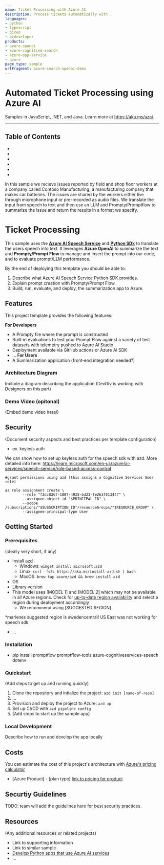 ```yaml
---
name: Ticket Processing with Azure AI
description: Process tickets automatically with .
languages:
- python
- typescript
- bicep
- azdeveloper
products:
- azure-openai
- azure-cognitive-search
- azure-app-service
- azure
page_type: sample
urlFragment: azure-search-openai-demo
---
```


# Automated Ticket Processing using Azure AI

Samples in JavaScript, .NET, and Java. Learn more at https://aka.ms/azai.

---

## Table of Contents

-
-
-
-
-
-



In this sample we recieve issues reported by field and shop floor workers at a company called Contoso Manufacturing, a manufacturing company that makes car batteries. The issues are shared by the workers either live through microphone input or pre-recorded as audio files. We translate the input from speech to text and then use an LLM and Prompty/Promptflow to summarize the issue and return the results in a format we specify.

 
# Ticket Processing
This sample uses the **[Azure AI Speech Service](https://learn.microsoft.com/en-us/azure/ai-services/speech-service/)** and **[Python SDk](https://learn.microsoft.com/en-us/azure/ai-services/speech-service/quickstarts/setup-platform?pivots=programming-language-python&tabs=macos%2Cubuntu%2Cdotnetcli%2Cdotnet%2Cjre%2Cmaven%2Cnodejs%2Cmac%2Cvscode)** to translate the users speech into text. It leverages **Azure OpenAI** to summarize the text and **Prompty/Prompt Flow** to manage and insert the prompt into our code, and to evaluate prompt/LLM performance.

By the end of deploying this template you should be able to:

 1. Describe what Azure AI Speech Service Python SDK provides.
 2. Explain prompt creation with Prompty/Prompt Flow. 
 3. Build, run, evaluate, and deploy, the summarization app to Azure.

## Features

This project template provides the following features:

**For Developers**
* A Prompty file where the prompt is constructed
* Built-in evaluations to test your Prompt Flow against a variety of test datasets with telemetry pushed to Azure AI Studio
* Deployment available via GitHub actions or Azure AI SDK
* ...
**For Users**
* A Summarization application (front-end integration needed?)


### Architecture Diagram
Include a diagram describing the application (DevDiv is working with Designers on this part)

### Demo Video (opitonal)
(Embed demo video here0

## Security

(Document security aspects and best practices per template configuration)

* ex. keyless auth

We can show how to set up keyless auth for the speech sdk with azd. More detailed info here: https://learn.microsoft.com/en-us/azure/ai-services/speech-service/role-based-access-control

```
#grant permissions using azd (this assigns a Cognitive Services User role)

az role assignment create \
        --role "f2dc8367-1007-4938-bd23-fe263f013447" \
        --assignee-object-id "$PRINCIPAL_ID" \
        --scope /subscriptions/"$SUBSCRIPTION_ID"/resourceGroups/"$RESOURCE_GROUP" \
        --assignee-principal-type User

```

## Getting Started

### Prerequisites

(ideally very short, if any)
 
- Install [azd](https://aka.ms/install-azd)
    - Windows: `winget install microsoft.azd`
    - Linux: `curl -fsSL https://aka.ms/install-azd.sh | bash`
    - MacOS: `brew tap azure/azd && brew install azd`
- OS
- Library version
- This model uses [MODEL 1] and [MODEL 2] which may not be available in all Azure regions. Check for [up-to-date region availability](https://learn.microsoft.com/azure/ai-services/openai/concepts/models#standard-deployment-model-availability) and select a region during deployment accordingly
    - We recommend using [SUGGESTED REGION]
 
*marlenes suggested region is swedencentral! US East was not working for speech sdk
- ...
### Installation

- pip install promptflow promptflow-tools azure-cognitiveservices-speech dotenv

### Quickstart
(Add steps to get up and running quickly)
 
1. Clone the repository and intialize the project: `azd init [name-of-repo]`
2. ...
3. Provision and deploy the project to Azure: `azd up`
4. Set up CI/CD with `azd pipeline config`
5. (Add steps to start up the sample app)

### Local Development
Describe how to run and develop the app locally

## Costs
You can estimate the cost of this project's architecture with [Azure's pricing calculator](https://azure.microsoft.com/pricing/calculator/)
 
- [Azure Product] - [plan type] [link to pricing for product](https://azure.microsoft.com/pricing/)

## Securtiy Guidelines

TODO: team will add the guidelines here for best security practices.

## Resources

(Any additional resources or related projects)
 
- Link to supporting information
- Link to similar sample
- [Develop Python apps that use Azure AI services](https://learn.microsoft.com/azure/developer/python/azure-ai-for-python-developers)
- ...


